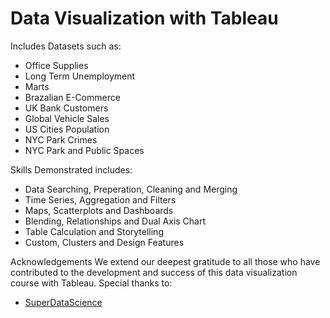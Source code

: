 # Data Visualization with Tableau

Includes Datasets such as:
- Office Supplies
- Long Term Unemployment
- Marts
- Brazalian E-Commerce
- UK Bank Customers
- Global Vehicle Sales
- US Cities Population
- NYC Park Crimes
- NYC Park and Public Spaces

Skills Demonstrated includes:

- Data Searching, Preperation, Cleaning and Merging
- Time Series, Aggregation and Filters
- Maps, Scatterplots and Dashboards
- Blending, Relationships and Dual Axis Chart
- Table Calculation and Storytelling
- Custom, Clusters and Design Features

Acknowledgements
We extend our deepest gratitude to all those who have contributed to the development and success of this data visualization course with Tableau. Special thanks to:
- [SuperDataScience](https://www.superdatascience.com/pages/tableau)

  
